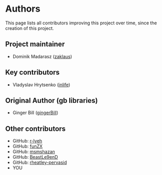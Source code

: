 # Authors

This page lists all contributors improving this project over time, since the creation of this project.

## Project maintainer

* Dominik Madarasz ([zaklaus](https://github.com/zaklaus))

## Key contributors

* Vladyslav Hrytsenko ([inlife](https://github.com/inlife))

## Original Author (gb libraries)

* Ginger Bill ([gingerBill](https://github.com/gingerBill))

## Other contributors

* GitHub: [r-lyeh](https://github.com/r-lyeh)
* GitHub: [funZX](https://github.com/funZX)
* GitHub: [msmshazan](https://github.com/msmshazan)
* GitHub: [BeastLe9enD](https://github.com/BeastLe9enD)
* GitHub: [rheatley-pervasid](https://github.com/rheatley-pervasid)
* YOU
